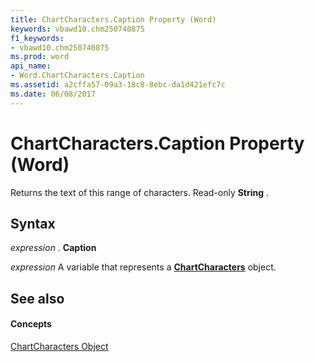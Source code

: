 ```yaml
---
title: ChartCharacters.Caption Property (Word)
keywords: vbawd10.chm250740875
f1_keywords:
- vbawd10.chm250740875
ms.prod: word
api_name:
- Word.ChartCharacters.Caption
ms.assetid: a2cffa57-09a3-18c8-8ebc-da1d421efc7c
ms.date: 06/08/2017
---
```



# ChartCharacters.Caption Property (Word)

Returns the text of this range of characters. Read-only **String** .


## Syntax

 _expression_ . **Caption**

 _expression_ A variable that represents a **[ChartCharacters](chartcharacters-object-word.md)** object.


## See also


#### Concepts


[ChartCharacters Object](chartcharacters-object-word.md)


